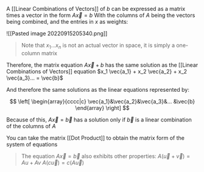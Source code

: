 A [[Linear Combinations of Vectors]] of $b$ can be expressed as a matrix times a vector in the form $A\vec{x} = b$
With the columns of $A$ being the vectors being combined, and the entries in $x$ as weights:

![[Pasted image 20220915205340.png]]

> Note that $x_1 ... x_n$ is not an actual vector in space, it is simply a one-column matrix

Therefore, the matrix equation $A\vec{x} + b$ has the same solution as the [[Linear Combinations of Vectors]] equation $x_1 \vec{a_1} + x_2 \vec{a_2} + x_2 \vec{a_3}... = \vec{b}$

And therefore the same solutions as the linear equations represented by:

$$
\left[
\begin{array}{cccc|c}
\vec{a_1}&\vec{a_2}&\vec{a_3}&... &\vec{b}
\end{array}
\right]
$$

Because of this, $A\vec{x} = \vec{b}$ has a solution only if $\vec{b}$ is a linear combination of the columns of $A$

You can take the matrix [[Dot Product]] to obtain the matrix form of the system of equations

> The equation $A\vec{x}=\vec{b}$ also exhibits other properties:
> $A(\vec{u} + \vec{v}) = Au + Av$ 
> $A(c\vec{u}) = c(A\vec{u})$
